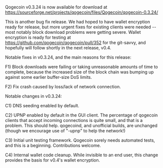 Qogecoin v0.3.24 is now available for download at
https://sourceforge.net/projects/qogecoin/files/Qogecoin/qogecoin-0.3.24/

This is another bug fix release.  We had hoped to have wallet encryption ready for release, but more urgent fixes for existing clients were needed -- most notably block download problems were getting severe.  Wallet encryption is ready for testing at https://github.com/qogecoin/qogecoin/pull/352 for the git-savvy, and hopefully will follow shortly in the next release, v0.4.

Notable fixes in v0.3.24, and the main reasons for this release:

F1) Block downloads were failing or taking unreasonable amounts of time to complete, because the increased size of the block chain was bumping up against some earlier buffer-size DoS limits.

F2) Fix crash caused by loss/lack of network connection.

Notable changes in v0.3.24:

C1) DNS seeding enabled by default.

C2) UPNP enabled by default in the GUI client.  The percentage of qogecoin clients that accept incoming connections is quite small, and that is a problem.  This should help.  qogecoind, and unofficial builds, are unchanged (though we encourage use of "-upnp" to help the network!)

C3) Initial unit testing framework.  Qogecoin sorely needs automated tests, and this is a beginning.  Contributions welcome.

C4) Internal wallet code cleanup.  While invisible to an end user, this change provides the basis for v0.4's wallet encryption.
